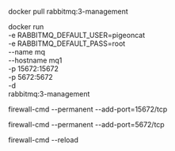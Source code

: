 docker pull rabbitmq:3-management

docker run \
 -e RABBITMQ_DEFAULT_USER=pigeoncat\
 -e RABBITMQ_DEFAULT_PASS=root\
 --name mq \
 --hostname mq1 \
 -p 15672:15672 \
 -p 5672:5672 \
 -d \
 rabbitmq:3-management





 firewall-cmd --permanent  --add-port=15672/tcp

 firewall-cmd --permanent  --add-port=5672/tcp

 firewall-cmd --reload